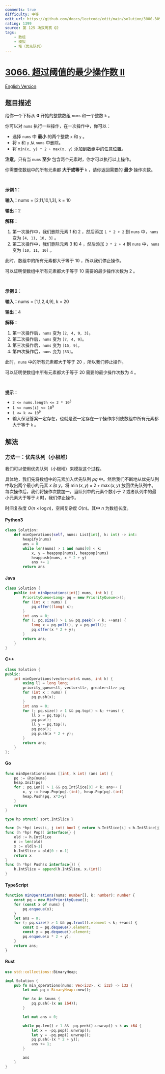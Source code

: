 ```yaml
---
comments: true
difficulty: 中等
edit_url: https://github.com/doocs/leetcode/edit/main/solution/3000-3099/3066.Minimum%20Operations%20to%20Exceed%20Threshold%20Value%20II/README.md
rating: 1399
source: 第 125 场双周赛 Q2
tags:
    - 数组
    - 模拟
    - 堆（优先队列）
---
```


<!-- problem:start -->

# [3066. 超过阈值的最少操作数 II](https://leetcode.cn/problems/minimum-operations-to-exceed-threshold-value-ii)

[English Version](/solution/3000-3099/3066.Minimum%20Operations%20to%20Exceed%20Threshold%20Value%20II/README_EN.md)

## 题目描述

<!-- description:start -->

<p>给你一个下标从 <strong>0</strong>&nbsp;开始的整数数组&nbsp;<code>nums</code>&nbsp;和一个整数&nbsp;<code>k</code>&nbsp;。</p>

<p>你可以对&nbsp;<code>nums</code>&nbsp;执行一些操作，在一次操作中，你可以：</p>

<ul>
	<li>选择 <code>nums</code>&nbsp;中 <strong>最小</strong> 的两个整数&nbsp;<code>x</code> 和&nbsp;<code>y</code>&nbsp;。</li>
	<li>将&nbsp;<code>x</code> 和&nbsp;<code>y</code> 从&nbsp;<code>nums</code>&nbsp;中删除。</li>
	<li>将&nbsp;<code>min(x, y) * 2 + max(x, y)</code>&nbsp;添加到数组中的任意位置。</li>
</ul>

<p><b>注意，</b>只有当&nbsp;<code>nums</code>&nbsp;<strong>至少</strong> 包含两个元素时，你才可以执行以上操作。</p>

<p>你需要使数组中的所有元素都 <strong>大于或等于</strong>&nbsp;<code>k</code>&nbsp;，请你返回需要的&nbsp;<strong>最少</strong>&nbsp;操作次数。</p>

<p>&nbsp;</p>

<p><strong class="example">示例 1：</strong></p>

<div class="example-block">
<p><b>输入：</b>nums = [2,11,10,1,3], k = 10</p>

<p><b>输出：</b>2</p>

<p><b>解释：</b></p>

<ol>
	<li>第一次操作中，我们删除元素 1 和 2 ，然后添加 <code>1 * 2 + 2</code> 到 <code>nums</code> 中，<code>nums</code> 变为 <code>[4, 11, 10, 3]</code> 。</li>
	<li>第二次操作中，我们删除元素 3 和 4 ，然后添加 <code>3 * 2 + 4</code> 到 <code>nums</code> 中，<code>nums</code> 变为 <code>[10, 11, 10]</code> 。</li>
</ol>

<p>此时，数组中的所有元素都大于等于 10 ，所以我们停止操作。</p>

<p>可以证明使数组中所有元素都大于等于 10 需要的最少操作次数为 2 。</p>

<p>&nbsp;</p>
</div>

<p><strong class="example">示例 2：</strong></p>

<div class="example-block">
<p><b>输入：</b>nums = [1,1,2,4,9], k = 20</p>

<p><b>输出：</b>4</p>

<p><b>解释：</b></p>

<ol>
	<li>第一次操作后，<code>nums</code> 变为 <code>[2, 4, 9, 3]</code>。</li>
	<li>第二次操作后，<code>nums</code> 变为 <code>[7, 4, 9]</code>。</li>
	<li>第三次操作后，<code>nums</code> 变为 <code>[15, 9]</code>。</li>
	<li>第四次操作后，<code>nums</code> 变为 <code>[33]</code>。</li>
</ol>

<p>此时，<code>nums</code> 中的所有元素都大于等于 20 ，所以我们停止操作。</p>

<p>可以证明使数组中所有元素都大于等于 20 需要的最少操作次数为 4 。</p>
</div>

<p>&nbsp;</p>

<p><strong>提示：</strong></p>

<ul>
	<li><code>2 &lt;= nums.length &lt;= 2 * 10<sup>5</sup></code></li>
	<li><code>1 &lt;= nums[i] &lt;= 10<sup>9</sup></code></li>
	<li><code>1 &lt;= k &lt;= 10<sup>9</sup></code></li>
	<li>输入保证答案一定存在，也就是说一定存在一个操作序列使数组中所有元素都大于等于&nbsp;<code>k</code> 。</li>
</ul>

<!-- description:end -->

## 解法

<!-- solution:start -->

### 方法一：优先队列（小根堆）

我们可以使用优先队列（小根堆）来模拟这个过程。

具体地，我们先将数组中的元素加入优先队列 $pq$ 中。然后我们不断地从优先队列中取出两个最小的元素 $x$ 和 $y$，将 $\min(x, y) \times 2 + \max(x, y)$ 放回优先队列中。每次操作后，我们将操作次数加一。当队列中的元素个数小于 $2$ 或者队列中的最小元素大于等于 $k$ 时，我们停止操作。

时间复杂度 $O(n \times \log n)$，空间复杂度 $O(n)$。其中 $n$ 为数组长度。

<!-- tabs:start -->

#### Python3

```python
class Solution:
    def minOperations(self, nums: List[int], k: int) -> int:
        heapify(nums)
        ans = 0
        while len(nums) > 1 and nums[0] < k:
            x, y = heappop(nums), heappop(nums)
            heappush(nums, x * 2 + y)
            ans += 1
        return ans
```

#### Java

```java
class Solution {
    public int minOperations(int[] nums, int k) {
        PriorityQueue<Long> pq = new PriorityQueue<>();
        for (int x : nums) {
            pq.offer((long) x);
        }
        int ans = 0;
        for (; pq.size() > 1 && pq.peek() < k; ++ans) {
            long x = pq.poll(), y = pq.poll();
            pq.offer(x * 2 + y);
        }
        return ans;
    }
}
```

#### C++

```cpp
class Solution {
public:
    int minOperations(vector<int>& nums, int k) {
        using ll = long long;
        priority_queue<ll, vector<ll>, greater<ll>> pq;
        for (int x : nums) {
            pq.push(x);
        }
        int ans = 0;
        for (; pq.size() > 1 && pq.top() < k; ++ans) {
            ll x = pq.top();
            pq.pop();
            ll y = pq.top();
            pq.pop();
            pq.push(x * 2 + y);
        }
        return ans;
    }
};
```

#### Go

```go
func minOperations(nums []int, k int) (ans int) {
	pq := &hp{nums}
	heap.Init(pq)
	for ; pq.Len() > 1 && pq.IntSlice[0] < k; ans++ {
		x, y := heap.Pop(pq).(int), heap.Pop(pq).(int)
		heap.Push(pq, x*2+y)
	}
	return
}

type hp struct{ sort.IntSlice }

func (h *hp) Less(i, j int) bool { return h.IntSlice[i] < h.IntSlice[j] }
func (h *hp) Pop() interface{} {
	old := h.IntSlice
	n := len(old)
	x := old[n-1]
	h.IntSlice = old[0 : n-1]
	return x
}
func (h *hp) Push(x interface{}) {
	h.IntSlice = append(h.IntSlice, x.(int))
}
```

#### TypeScript

```ts
function minOperations(nums: number[], k: number): number {
    const pq = new MinPriorityQueue();
    for (const x of nums) {
        pq.enqueue(x);
    }
    let ans = 0;
    for (; pq.size() > 1 && pq.front().element < k; ++ans) {
        const x = pq.dequeue().element;
        const y = pq.dequeue().element;
        pq.enqueue(x * 2 + y);
    }
    return ans;
}
```

#### Rust

```rust
use std::collections::BinaryHeap;

impl Solution {
    pub fn min_operations(nums: Vec<i32>, k: i32) -> i32 {
        let mut pq = BinaryHeap::new();

        for &x in &nums {
            pq.push(-(x as i64));
        }

        let mut ans = 0;

        while pq.len() > 1 && -pq.peek().unwrap() < k as i64 {
            let x = -pq.pop().unwrap();
            let y = -pq.pop().unwrap();
            pq.push(-(x * 2 + y));
            ans += 1;
        }

        ans
    }
}
```

<!-- tabs:end -->

<!-- solution:end -->

<!-- problem:end -->

